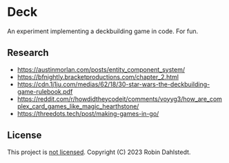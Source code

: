 # Deck

An experiment implementing a deckbuilding game in code. For fun.

## Research

- <https://austinmorlan.com/posts/entity_component_system/>
- <https://bfnightly.bracketproductions.com/chapter_2.html>
- <https://cdn.1j1ju.com/medias/62/18/30-star-wars-the-deckbuilding-game-rulebook.pdf>
- <https://reddit.com/r/howdidtheycodeit/comments/voyyg3/how_are_complex_card_games_like_magic_hearthstone/>
- <https://threedots.tech/post/making-games-in-go/>

## License

This project is [not licensed](https://choosealicense.com/no-permission/).
Copyright (C) 2023 Robin Dahlstedt.
